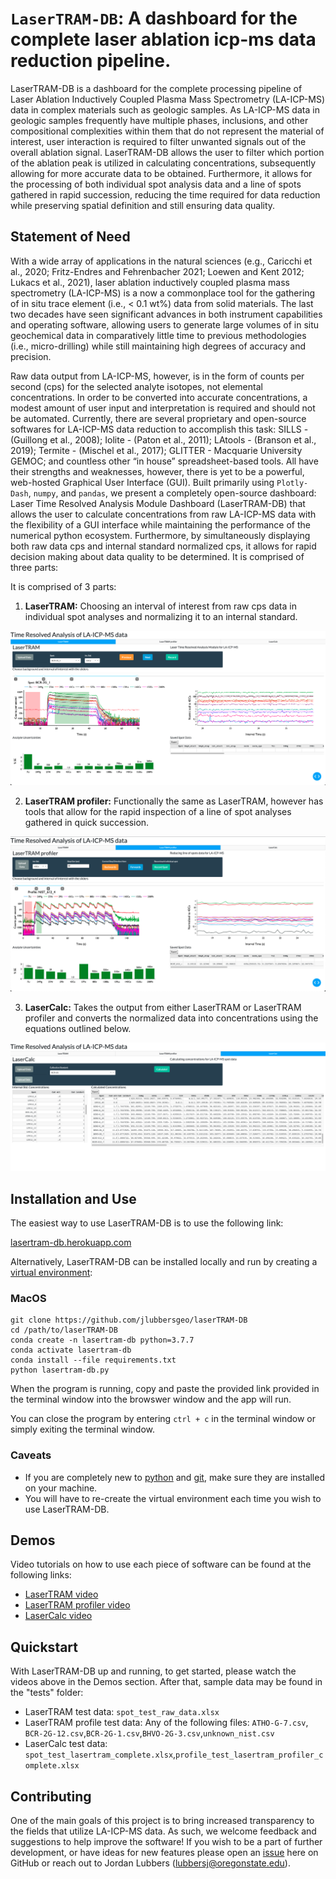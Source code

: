 # ```LaserTRAM-DB```: A dashboard for the complete laser ablation icp-ms data reduction pipeline. 

LaserTRAM-DB is a dashboard for the complete processing pipeline of Laser Ablation Inductively Coupled Plasma Mass Spectrometry (LA-ICP-MS) data in complex materials such as geologic samples. As LA-ICP-MS data in geologic samples frequently have multiple phases, inclusions, and other compositional complexities within them that do not represent the material of interest, user interaction is required to filter unwanted signals out of the overall ablation signal. LaserTRAM-DB allows the user to filter which portion of the ablation peak is utilized in calculating concentrations, subsequently allowing for more accurate data to be obtained. Furthermore, it allows for the processing of both individual spot analysis data and a line of spots gathered in rapid succession, reducing the time required for data reduction while preserving spatial definition and still ensuring data quality.

## Statement of Need

With a wide array of applications in the natural sciences (e.g., Caricchi et al., 2020; Fritz-Endres and Fehrenbacher 2021; Loewen and Kent 2012; Lukacs et al., 2021), laser ablation inductively coupled plasma mass spectrometry (LA-ICP-MS) is a now a commonplace tool for the gathering of in situ trace element (i.e., < 0.1 wt%) data from solid materials. The last two decades have seen significant advances in both instrument capabilities and operating software, allowing users to generate large volumes of in situ geochemical data in comparatively little time to previous methodologies (i.e., micro-drilling) while still maintaining high degrees of accuracy and precision.

Raw data output from LA-ICP-MS, however, is in the form of counts per second (cps) for the selected analyte isotopes, not elemental concentrations. In order to be converted into accurate concentrations, a modest amount of user input and interpretation is required and should not be automated. Currently, there are several proprietary and open-source softwares for LA-ICP-MS data reduction to accomplish this task: SILLS - (Guillong et al., 2008); Iolite - (Paton et al., 2011); LAtools - (Branson et al., 2019); Termite - (Mischel et al., 2017); GLITTER - Macquarie University GEMOC; and countless other “in house” spreadsheet-based tools. All have their strengths and weaknesses, however, there is yet to be a powerful, web-hosted Graphical User Interface (GUI). Built primarily using ```Plotly-Dash```, ```numpy```, and ```pandas```, we present a completely open-source dashboard: Laser Time Resolved Analysis Module Dashboard (LaserTRAM-DB) that allows the user to calculate concentrations from raw LA-ICP-MS data with the flexibility of a GUI interface while maintaining the performance of the numerical python ecosystem. Furthermore, by simultaneously displaying both raw data cps and internal standard normalized cps, it allows for rapid decision making about data quality to be determined. It is comprised of three parts:

It is comprised of 3 parts: 
1. **LaserTRAM:** Choosing an interval of interest from raw cps data in individual spot analyses and normalizing it to an internal standard.

![LaserTRAM GUI](images/LaserTRAM_profiler_GUI.png)

2. **LaserTRAM profiler:** Functionally the same as LaserTRAM, however has tools that allow for the rapid inspection of a line of spot analyses gathered in quick succession.

![LaserTRAM profiler GUI](images/LaserTRAM_GUI.png)

3. **LaserCalc:** Takes the output from either LaserTRAM or LaserTRAM profiler and converts the normalized data into concentrations using the equations outlined below.

![LaserCalc GUI](images/LaserCalc_GUI.png)

## Installation and Use

The easiest way to use LaserTRAM-DB is to use the following link: 

[lasertram-db.herokuapp.com](https://lasertram-db.herokuapp.com/)

Alternatively, LaserTRAM-DB can be installed locally and run by creating a [virtual environment](https://packaging.python.org/guides/installing-using-pip-and-virtual-environments/#installing-virtualenv):

### MacOS
```
git clone https://github.com/jlubbersgeo/laserTRAM-DB
cd /path/to/laserTRAM-DB
conda create -n lasertram-db python=3.7.7
conda activate lasertram-db
conda install --file requirements.txt
python lasertram-db.py
```

When the program is running, copy and paste the provided link provided in the terminal window into the browswer window and the app will run. 

You can close the program by entering ```ctrl + c``` in the terminal window or simply exiting the terminal window. 



### Caveats
- If you are completely new to [python](https://www.python.org/downloads/windows/) and [git](https://git-scm.com/download/win), make sure they are installed on your machine.
- You will have to re-create the virtual environment each time you wish to use LaserTRAM-DB.

## Demos
Video tutorials on how to use each piece of software can be found at the following links:

- [LaserTRAM video](https://www.youtube.com/watch?v=ALVzTdMnS-k&t=338s&ab_channel=JordanLubbers)
- [LaserTRAM profiler video](https://youtu.be/x6FINd_jvps)
- [LaserCalc video](https://www.youtube.com/watch?v=vWmwE5XO5l0&t=1s&ab_channel=JordanLubbers)

## Quickstart

With LaserTRAM-DB up and running, to get started, please watch the videos above in the Demos section. After that, sample data may be found in the "tests" folder:
- LaserTRAM test data: ```spot_test_raw_data.xlsx```
- LaserTRAM profile test data: Any of the following files: ```ATHO-G-7.csv```, ```BCR-2G-12.csv```,```BCR-2G-1.csv```,```BHVO-2G-3.csv```,```unknown_nist.csv```
- LaserCalc test data: ```spot_test_lasertram_complete.xlsx```,```profile_test_lasertram_profiler_complete.xlsx```

## Contributing

One of the main goals of this project is to bring increased transparency to the fields that utilize LA-ICP-MS data. As such, we welcome feedback and suggestions to help improve the software! If you wish to be a part of further development, or have ideas for new features please open an [issue](https://github.com/jlubbersgeo/laserTRAM-DB/issues) here on GitHub or reach out to Jordan Lubbers (lubbersj@oregonstate.edu).


